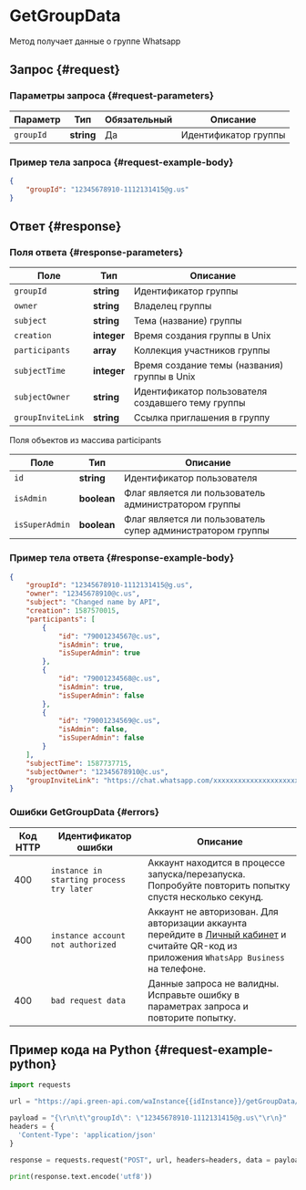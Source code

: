 # GetGroupData

Метод получает данные о группе Whatsapp

## Запрос {#request}

### Параметры запроса {#request-parameters}

Параметр | Тип | Обязательный | Описание
----- | ----- | ----- | -----
`groupId` | **string** | Да | Идентификатор группы

### Пример тела запроса {#request-example-body}

```json
{
    "groupId": "12345678910-1112131415@g.us"
}
```

## Ответ {#response}

### Поля ответа {#response-parameters}

Поле | Тип |  Описание
----- | ----- | ----- 
`groupId` | **string** | Идентификатор группы
`owner` | **string** | Владелец группы
`subject` | **string** | Тема (название) группы
`creation` | **integer** | Время создания группы в Unix
`participants` | **array** | Коллекция участников группы
`subjectTime` | **integer** | Время создание темы (названия) группы в Unix
`subjectOwner` | **string** | Идентификатор пользователя создавшего тему группы
`groupInviteLink` | **string** | Ссылка приглашения в группу

Поля объектов из массива participants

Поле | Тип |  Описание
----- | ----- | ----- 
`id` | **string** | Идентификатор пользователя
`isAdmin` | **boolean** | Флаг является ли пользователь администратором группы
`isSuperAdmin` | **boolean** | Флаг является ли пользователь супер администратором группы

### Пример тела ответа {#response-example-body}

```json
{
	"groupId": "12345678910-1112131415@g.us",
	"owner": "12345678910@c.us",
	"subject": "Changed name by API",
	"creation": 1587570015,
	"participants": [
		{
			"id": "79001234567@c.us",
			"isAdmin": true,
			"isSuperAdmin": true
		},
		{
			"id": "79001234568@c.us",
			"isAdmin": true,
			"isSuperAdmin": false
		},
		{
			"id": "79001234569@c.us",
			"isAdmin": false,
			"isSuperAdmin": false
		}
	],
	"subjectTime": 1587737715,
	"subjectOwner": "12345678910@c.us",
	"groupInviteLink": "https://chat.whatsapp.com/xxxxxxxxxxxxxxxxxxxxxx"
}
```

### Ошибки GetGroupData {#errors}

Код HTTP | Идентификатор ошибки | Описание
----- | ----- | -----
400 | `instance in starting process try later` | Аккаунт находится в процессе запуска/перезапуска. Попробуйте повторить попытку спустя несколько секунд.
400 | `instance account not authorized` | Аккаунт не авторизован. Для авторизации аккаунта перейдите в [Личный кабинет](https://cabinet.green-api.com) и считайте QR-код из приложения `WhatsApp Business` на телефоне.
400 | `bad request data` | Данные запроса не валидны. Исправьте ошибку в параметрах запроса и повторите попытку.

## Пример кода на Python  {#request-example-python}

```python
import requests

url = "https://api.green-api.com/waInstance{{idInstance}}/getGroupData/{{apiTokenInstance}}"

payload = "{\r\n\t\"groupId\": \"12345678910-1112131415@g.us\"\r\n}"
headers = {
  'Content-Type': 'application/json'
}

response = requests.request("POST", url, headers=headers, data = payload)

print(response.text.encode('utf8'))
```